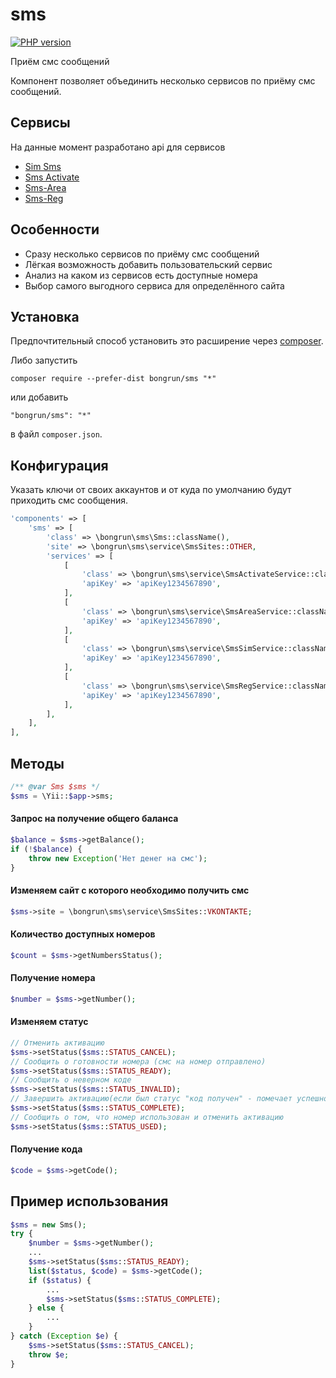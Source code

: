 sms
========
[![PHP version](https://badge.fury.io/ph/bongrun%2Fsms.svg)](https://badge.fury.io/ph/bongrun%2Fsms)

Приём смс сообщений

Компонент позволяет объединить несколько сервисов по приёму смс сообщений.

Сервисы
-----------
На данные момент разработано api для сервисов
* [Sim Sms](http://simsms.org)
* [Sms Activate](http://sms-activate.ru)
* [Sms-Area](http://sms-area.org/signup.php?referrer=NjE4Mjk=)
* [Sms-Reg](http://sms-reg.com)

Особенности
------------
* Сразу несколько сервисов по приёму смс сообщений
* Лёгкая возможность добавить пользовательский сервис
* Анализ на каком из сервисов есть доступные номера
* Выбор самого выгодного сервиса для определённого сайта

Установка
------------
Предпочтительный способ установить это расширение через [composer](http://getcomposer.org/download/).

Либо запустить

```
composer require --prefer-dist bongrun/sms "*"
```

или добавить

```
"bongrun/sms": "*"
```

в файл `composer.json`.

Конфигурация
------------
Указать ключи от своих аккаунтов и от куда по умолчанию будут приходить смс сообщения.

```php
'components' => [
    'sms' => [
        'class' => \bongrun\sms\Sms::className(),
        'site' => \bongrun\sms\service\SmsSites::OTHER,
        'services' => [
            [
                'class' => \bongrun\sms\service\SmsActivateService::className(),
                'apiKey' => 'apiKey1234567890',
            ],
            [
                'class' => \bongrun\sms\service\SmsAreaService::className(),
                'apiKey' => 'apiKey1234567890',
            ],
            [
                'class' => \bongrun\sms\service\SmsSimService::className(),
                'apiKey' => 'apiKey1234567890',
            ],
            [
                'class' => \bongrun\sms\service\SmsRegService::className(),
                'apiKey' => 'apiKey1234567890',
            ],
        ],
    ],
],
```

Методы
------------
```php
/** @var Sms $sms */
$sms = \Yii::$app->sms;
```

#### Запрос на получение общего баланса
```php
$balance = $sms->getBalance(); 
if (!$balance) {
    throw new Exception('Нет денег на смс');
}
```

#### Изменяем сайт с которого необходимо получить смс
```php
$sms->site = \bongrun\sms\service\SmsSites::VKONTAKTE;
```

#### Количество доступных номеров
```php
$count = $sms->getNumbersStatus();
```

#### Получение номера
```php
$number = $sms->getNumber();
```

#### Изменяем статус
```php
// Отменить активацию
$sms->setStatus($sms::STATUS_CANCEL);
// Сообщить о готовности номера (смс на номер отправлено)
$sms->setStatus($sms::STATUS_READY);
// Сообщить о неверном коде
$sms->setStatus($sms::STATUS_INVALID);
// Завершить активацию(если был статус "код получен" - помечает успешно и завершает, если был "подготовка" - удаляет и помечает ошибка, если был статус "ожидает повтора" - переводит активацию в ожидание смс)
$sms->setStatus($sms::STATUS_COMPLETE);
// Сообщить о том, что номер использован и отменить активацию
$sms->setStatus($sms::STATUS_USED);
```

#### Получение кода
```php
$code = $sms->getCode();
```

Пример использования
------------
```php
$sms = new Sms();
try {
    $number = $sms->getNumber();
    ...
    $sms->setStatus($sms::STATUS_READY);
    list($status, $code) = $sms->getCode();
    if ($status) {
        ...
        $sms->setStatus($sms::STATUS_COMPLETE);
    } else {
        ...
    }
} catch (Exception $e) {
    $sms->setStatus($sms::STATUS_CANCEL);
    throw $e;
}
```
